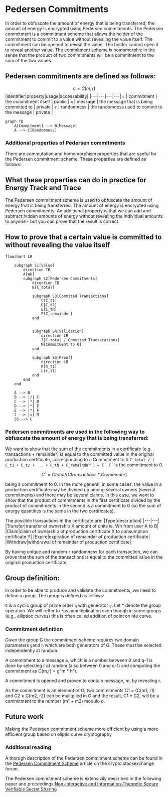 # Pedersen Commitments

In order to obfuscate the amount of energy that is being transferred, the amount of energy is encrypted using Pedersen commitments. The Pedersen commitment is a commitment scheme that allows the holder of the commitment to commit to a value without revealing the value itself. The commitment can be opened to reveal the value. The holder cannot open it to reveal another value. The commitment scheme is homomorphic in the sense that the product of two commitments will be a commitment to the sum of the two values.

## Pedersen commitments are defined as follows:
$$c=C(m,r)$$
|identifier|property|usage|accessability|
|---|---|---|---|
`c` | commitment | the commitment itself | public |
`m` | message | the message that is being committed to | private |
`r` | randomness | the randomness used to commit to the message | private |

```mermaid
graph TD
    A[Commitment] --> B[Message]
    A --> C[Randomness]
```

### Additional properties of Pedersen commitments
There are commutation and homomorphism properties that are useful for the Pedersen commitment scheme. These properties are defined as follows:


## What these properties can do in practice for Energy Track and Trace
The Pedersen commitment scheme is used to obfuscate the amount of energy that is being transferred. The amount of energy is encrypted using Pedersen commitments. An additional property is that we can add and subtract hidden amounts of energy without revealing the individual amounts to anyone - but you can prove that the result is correct.

## How to prove that a certain value is committed to without revealing the value itself
```mermaid
flowchart LR

    subgraph S1[Value]
        direction TB
        A[Wh] 
        subgraph S2[Pedersen Commitments]
            direction TB
            B[C_total]
            
            subgraph S3[Commited Transactions]
                C[C_t1]
                D[C_t2]
                E[C_tN]
                F[C_remainder]
            end
            
            
            subgraph S4[Validation]
                direction LR
                J[C_total / Commited Transacations]
                M[Commitment to 0]
            end

            subgraph S5[Proof]
                direction LR
                K[m_t1]
                L[r_t1]
            end
        end
    end

    A --> B
    B --> |/| C
    C --> |*| D
    D --> |*| E
    E --> |*| F
    J --> |=| M
    S5 --> C
```

### Pedersen commitments are used in the following way to obfuscate the amount of energy that is being transferred:
We want to show that the sum of the commitments in a certificate (e.g. transactions + remainder) is equal to the committed value in the original production certificate, corresponding to a Commitment to 0 `C_total / ( C_t1 + C_t2 + ... + C_tN + C_remainder ) = C´`. `C´` is the commitment to 0.

$$C´= Ctotal / (Ctransactions * Cremainder)$$ 

being a commitment to 0. In the more general, in some cases, the value in a production certificate may be divided up 
among several owners (several commitments) and there may be several claims. In this case, we want to show that the product of commitments in the first certificate 
divided by the product of commitments in the second is a commitment to 0 (so the sum of energy quantities is the same in the two certificates).

The possible transactions in the certificate are:
|Type|description|
|---|---|
|Transfer|transfer of ownership X amount of units ie. Wh from user A to B|
|Claim|claim of ownership of production certificate X to consumption certificate Y|
|Expire|expiration of remainder of production certificate|
|Withdraw|withdrawal of remainder of production certificate|

By having unique and random `r` randomness for each transaction, we can prove that the sum of the transactions is equal to the committed value in the original production certificate,

## Group definition:
In order to be able to produce and validate the commitments, we need to define a group. The group is defined as follows:

`G` is a cyclic group of prime order `q` with generator `g`. Let * denote the group operation. We will refter to `*`as mmultiplication even though in some groups (e.g., elliptioc curves) this is often called addition of point on hte curve.

### Commitment definition
Given the group G the commitment scheme requires two domain parameters `g`and `h` which are both generators of G. These must be selected independently at random.

A commitment to a message `m`, which is a number between 0 and q-1 is done by selecting r at random (also between 0 and q-1) and computing the commitment as C(m,r) = g^m * h^r.

A commitment is opened and proven to contain message, m, by revealing r.

As the commitment is an element of G, two commitments C1 = (C(m1, r1) and C2 = C(m2, r2) can be mulitplied in G and the result, C1 * C2, will be a commitment to the number (m1 + m2) modulo q.


## Future work
Making the Pedersen commitment scheme more efficient by using a more efficient group based on eliptic curve cryptography

### Additional reading
A thorugh description of the Pedersen commitment scheme can be found in the [Pedersen Commitment Scheme](https://crypto.stackexchange.com/questions/64437/what-is-a-pedersen-commitment) article on the crypto.stackexchange forum.

The Pedersen commitment scheme is extensivily described in the following paper and proceedings:[Non-Interactive and Information-Theoretic Secure Verifiable Secret Sharing](https://rdcu.be/cWS5M)

